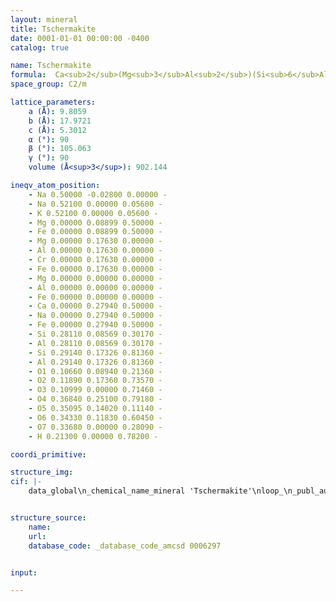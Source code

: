 ```yaml
---
layout: mineral
title: Tschermakite
date: 0001-01-01 00:00:00 -0400
catalog: true

name: Tschermakite
formula:  Ca<sub>2</sub>(Mg<sub>3</sub>Al<sub>2</sub>)(Si<sub>6</sub>Al<sub>2</sub>O<sub>22</sub>)(OH)<sub>2</sub>
space_group: C2/m

lattice_parameters:
    a (Å): 9.8059
    b (Å): 17.9721
    c (Å): 5.3012
    α (°): 90
    β (°): 105.063
    γ (°): 90
    volume (Å<sup>3</sup>): 902.144

ineqv_atom_position: 
    - Na 0.50000 -0.02800 0.00000 -
    - Na 0.52100 0.00000 0.05600 -
    - K 0.52100 0.00000 0.05600 -
    - Mg 0.00000 0.08899 0.50000 -
    - Fe 0.00000 0.08899 0.50000 -
    - Mg 0.00000 0.17630 0.00000 -
    - Al 0.00000 0.17630 0.00000 -
    - Cr 0.00000 0.17630 0.00000 -
    - Fe 0.00000 0.17630 0.00000 -
    - Mg 0.00000 0.00000 0.00000 -
    - Al 0.00000 0.00000 0.00000 -
    - Fe 0.00000 0.00000 0.00000 -
    - Ca 0.00000 0.27940 0.50000 -
    - Na 0.00000 0.27940 0.50000 -
    - Fe 0.00000 0.27940 0.50000 -
    - Si 0.28110 0.08569 0.30170 -
    - Al 0.28110 0.08569 0.30170 -
    - Si 0.29140 0.17326 0.81360 -
    - Al 0.29140 0.17326 0.81360 -
    - O1 0.10660 0.08940 0.21360 -
    - O2 0.11890 0.17360 0.73570 -
    - O3 0.10999 0.00000 0.71460 -
    - O4 0.36840 0.25100 0.79180 -
    - O5 0.35095 0.14020 0.11140 -
    - O6 0.34330 0.11830 0.60450 -
    - O7 0.33680 0.00000 0.28090 -
    - H 0.21300 0.00000 0.78200 -

coordi_primitive: 

structure_img: 
cif: |-
    data_global\n_chemical_name_mineral 'Tschermakite'\nloop_\n_publ_author_name\n'Abdu Y A'\n'Hawthorne F C'\n_journal_name_full 'The Canadian Mineralogist'\n_journal_volume 47 \n_journal_year 2009\n_journal_page_first 917\n_journal_page_last 926\n_publ_section_title\n;\n Crystal structure and Mossbauer spectroscopy of tschermakite from the ruby\n locality at Fiskenaesset, Greenland\n;\n_database_code_amcsd 0006297\n_chemical_compound_source 'Fiskenaesset, Greenland'\n_chemical_formula_sum 'Na.88 K.1 Mg3.66 Fe.47 Al2.37 Cr.2 Ca1.8 Si6.44 O24 H2'\n_cell_length_a 9.8059\n_cell_length_b 17.9721\n_cell_length_c 5.3012\n_cell_angle_alpha 90\n_cell_angle_beta 105.063\n_cell_angle_gamma 90\n_cell_volume 902.144\n_exptl_crystal_density_diffrn      3.139\n_symmetry_space_group_name_H-M 'C 1 2/m 1'\nloop_\n_space_group_symop_operation_xyz\n  'x,y,z'\n  '1/2+x,1/2+y,z'\n  'x,-y,z'\n  '1/2+x,1/2-y,z'\n  '-x,y,-z'\n  '1/2-x,1/2+y,-z'\n  '-x,-y,-z'\n  '1/2-x,1/2-y,-z'\nloop_\n_atom_site_label\n_atom_site_fract_x\n_atom_site_fract_y\n_atom_site_fract_z\n_atom_site_occupancy\n_atom_site_U_iso_or_equiv\nNa   0.50000  -0.02800   0.00000   0.28000   0.02400\nNa   0.52100   0.00000   0.05600   0.13000   0.02400\nK   0.52100   0.00000   0.05600   0.05000   0.02400\nMg   0.00000   0.08899   0.50000   0.93000   0.00840\nFe   0.00000   0.08899   0.50000   0.07000   0.00840\nMg   0.00000   0.17630   0.00000   0.48000   0.00630\nAl   0.00000   0.17630   0.00000   0.38000   0.00630\nCr   0.00000   0.17630   0.00000   0.10000   0.00630\nFe   0.00000   0.17630   0.00000   0.04000   0.00630\nMg   0.00000   0.00000   0.00000   0.84000   0.00760\nAl   0.00000   0.00000   0.00000   0.05000   0.00760\nFe   0.00000   0.00000   0.00000   0.11000   0.00760\nCa   0.00000   0.27940   0.50000   0.90000   0.01250\nNa   0.00000   0.27940   0.50000   0.03000   0.01250\nFe   0.00000   0.27940   0.50000   0.07000   0.01250\nSi   0.28110   0.08569   0.30170   0.67000   0.00770\nAl   0.28110   0.08569   0.30170   0.33000   0.00770\nSi   0.29140   0.17326   0.81360   0.94000   0.00850\nAl   0.29140   0.17326   0.81360   0.06000   0.00850\nO1   0.10660   0.08940   0.21360   1.00000   0.01190\nO2   0.11890   0.17360   0.73570   1.00000   0.01060\nO3   0.10999   0.00000   0.71460   1.00000   0.01130\nO4   0.36840   0.25100   0.79180   1.00000   0.01340\nO5   0.35095   0.14020   0.11140   1.00000   0.01380\nO6   0.34330   0.11830   0.60450   1.00000   0.01400\nO7   0.33680   0.00000   0.28090   1.00000   0.01730\nH   0.21300   0.00000   0.78200   1.00000   0.06000\nloop_\n_atom_site_aniso_label\n_atom_site_aniso_U_11\n_atom_site_aniso_U_22\n_atom_site_aniso_U_33\n_atom_site_aniso_U_12\n_atom_site_aniso_U_13\n_atom_site_aniso_U_23\nMgM1 0.01010 0.00880 0.00710 0.00000 0.00350 0.00000\nFeM1 0.01010 0.00880 0.00710 0.00000 0.00350 0.00000\nMgM2 0.00660 0.00670 0.00590 0.00000 0.00200 0.00000\nAlM2 0.00660 0.00670 0.00590 0.00000 0.00200 0.00000\nCrM2 0.00660 0.00670 0.00590 0.00000 0.00200 0.00000\nFeM2 0.00660 0.00670 0.00590 0.00000 0.00200 0.00000\nMgM3 0.00880 0.00670 0.00700 0.00000 0.00160 0.00000\nAlM3 0.00880 0.00670 0.00700 0.00000 0.00160 0.00000\nFeM3 0.00880 0.00670 0.00700 0.00000 0.00160 0.00000\nCaM4 0.01330 0.01370 0.01210 0.00000 0.00640 0.00000\nNaM4 0.01330 0.01370 0.01210 0.00000 0.00640 0.00000\nFeM4 0.01330 0.01370 0.01210 0.00000 0.00640 0.00000\nSiT1 0.00740 0.00810 0.00760 -0.00100 0.00190 -0.00040\nAlT1 0.00740 0.00810 0.00760 -0.00100 0.00190 -0.00040\nSiT2 0.00820 0.00940 0.00800 0.00000 0.00240 0.00080\nAlT2 0.00820 0.00940 0.00800 0.00000 0.00240 0.00080\nO1 0.01010 0.01670 0.00920 -0.00200 0.00310 -0.00100\nO2 0.00730 0.01250 0.01130 0.00040 0.00150 0.00140\nO3 0.01050 0.01250 0.01120 0.00000 0.00320 0.00000\nO4 0.01550 0.01190 0.01440 -0.00250 0.00670 0.00030\nO5 0.01130 0.01710 0.01220 0.00070 0.00150 0.00410\nO6 0.01130 0.01740 0.01350 0.00190 0.00360 -0.00460\nO7 0.01470 0.01500 0.02190 0.00000 0.00410 0.00000\n\n


structure_source: 
    name:
    url:
    database_code: _database_code_amcsd 0006297


input:

---
```

